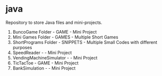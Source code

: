 # java

Repository to store Java files and mini-projects.

1. BuncoGame Folder          -    GAME     -  Mini Project
2. Mini Games Folder         -    GAMES    -  Multiple Short Games
3. ShortPrograms Folder      -   SNIPPETS  -  Multiple Small Codes with different purposes
4. SpeedReader               -             -  Mini Project
5. VendingMachineSimulator   -             -  Mini Project
6. TicTacToe                 -    GAME     -  Mini Project
7. BankSimulation            -             -  Mini Project
